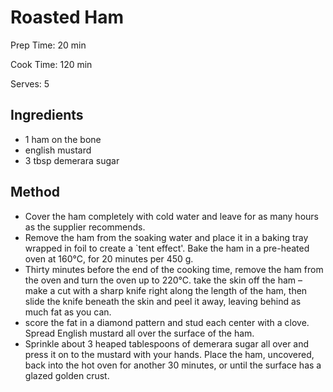 # Roasted Ham

Prep Time: 20 min

Cook Time: 120 min

Serves: 5
## Ingredients
* 1 ham on the bone
* english mustard
* 3 tbsp demerara sugar


## Method
* Cover the ham completely with cold water and leave for as many hours as the supplier recommends.
* Remove the ham from the soaking water and place it in a baking tray wrapped in foil to create a `tent effect'. Bake the ham in a pre-heated oven at 160°C, for 20 minutes per 450 g.
* Thirty minutes before the end of the cooking time, remove the ham from the oven and turn the oven up to 220°C. take the skin off the ham – make a cut with a sharp knife right along the length of the ham, then slide the knife beneath the skin and peel it away, leaving behind as much fat as you can.
* score the fat in a diamond pattern and stud each center with a clove. Spread English mustard all over the surface of the ham.
* Sprinkle about 3 heaped tablespoons of demerara sugar all over and press it on to the mustard with your hands. Place the ham, uncovered, back into the hot oven for another 30 minutes, or until the surface has a glazed golden crust.

